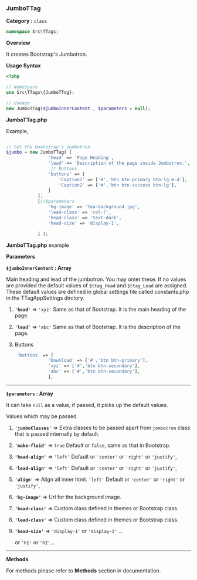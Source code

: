<h3 class="display-4 mb-5">JumboTTag</h3>


**Category :** `class`

```php
namespace Src\TTags;
```


**Overview**

It creates Bootstrap's Jumbotron.

**Usage Syntax**

```php
<?php 

// Namespace
use Src\TTags\{JumboTTag};

// Useage
new JumboTTag($jumboInnerContent , $parameters = null);

```
<p class = "ttag-code-caption text-muted"><b>JumboTTag.php</b></p>

Example,

```php

// Set the bootstrap's jumbotron
$jumbo = new JumboTTag( [
				'head' => 'Page Heading',
				'lead' => 'Description of the page inside Jumbotron.',
				 // Buttons 
				'buttons' => [
					'Caption1' => ['#','btn btn-primary btn-lg m-4'],
					'Caption2' => ['#','btn btn-success btn-lg'],
				]
			],
			[//$parameters
				'bg-image' => 'tea-background.jpg',
				'lead-class' => 'col-7',
				'head-class' => 'text-dark',
				'head-size' => 'display-1',

			] );

```
<p class = "ttag-code-caption text-muted"><b>JumboTTag.php</b> example</p>

**Parameters**

**`$jumboInnerContent` : Array**

Main heading and lead of the jumbotron. You may omet these. If no values are provided the default values of `$ttag_Head` and `$ttag_Lead` are assigned. These default values are defined in global settings file called constants.php in the TTagAppSettings dirctory.

1. **`'head'`** => `'xyz'` Same as that of Bootstrap. It is the main heading of the page.

2. **`'lead'`**  => `'abc'` Same as that of Bootstrap. It is the description of the page.

3.
	Buttons

<div class="ml-5">

```php
	'buttons' => [
				'Download' => ['#','btn btn-primary'],
				'xyz' => ['#','btn btn-secondary'],
				'abc' => ['#','btn btn-secondary'],
				],

```

</div>

---

**`$parameters` : Array**

It can take `null` as a value, if passed, it picks up the default values.

Values which may be passed.

1. **`'jumboClasses'`** => Extra classes to be passed apart from `jombotron` class that is passed internally by default.

1. **`'make-fluid'`** => `true` <span class="badge badge-dark">Default</span>  or `false`, same as that in Bootstrap.

2. **`'head-align'`** => `'left'` <span class="badge badge-dark">Default</span> or `'center'` or `'right'` or `'justify'`,

3. **`'lead-align'`** => `'left'` <span class="badge badge-dark">Default</span> or `'center'` or `'right'` or `'justify'`,

4. **`'align'`** => Align all inner html. 
	`'left'` <span class="badge badge-dark">Default</span> or `'center'` or `'right'` or `'justify'`, 

5. **`'bg-image'`** => Url for the background image.

6. **`'head-class'`** => Custom class defined in themes or Bootstrap class.
	
7. **`'lead-class'`** => Custom class defined in themes or Bootstrap class.

8. **`'head-size'`** => `'display-1'` or `'display-2'` ...
									
	or `'h1'` or `'h2'`...

---


**Methods**

For methods please refer to **Methods** section in documentation.